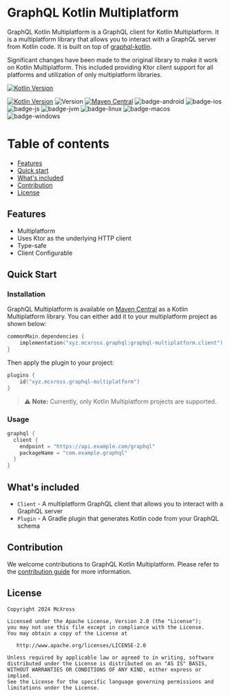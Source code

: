 # GraphQL Kotlin Multiplatform

GraphQL Kotlin Multiplatform is a GraphQL client for Kotlin Multiplatform. It is a multiplatform library that allows you to interact with a GraphQL server from Kotlin code.
It is built on top of [graphql-kotlin](https://github.com/ExpediaGroup/graphql-kotlin). 

Significant changes have been made to the original library to make it work on Kotlin Multiplatform. This included providing Ktor client support for all platforms and utilization of only multiplatform libraries.

[![Kotlin Version](https://img.shields.io/badge/Kotlin-1.9.23-B125EA?logo=kotlin)](https://kotlinlang.org)

[![Kotlin Version](https://img.shields.io/badge/Kotlin-v1.9.23-B125EA?logo=kotlin)](https://kotlinlang.org)
![Version](https://img.shields.io/badge/Version-0.1.0--beta06-blue.svg)
[![Maven Central](https://img.shields.io/maven-central/v/xyz.mcxross.graphql.client/graphql-multiplatform-client)](https://central.sonatype.com/artifact/xyz.mcxross.graphql.client/graphql-multiplatform-client)
![badge-android](http://img.shields.io/badge/Platform-Android-brightgreen.svg?logo=android)
![badge-ios](http://img.shields.io/badge/Platform-iOS-orange.svg?logo=apple)
![badge-js](http://img.shields.io/badge/Platform-NodeJS-yellow.svg?logo=javascript)
![badge-jvm](http://img.shields.io/badge/Platform-JVM-red.svg?logo=openjdk)
![badge-linux](http://img.shields.io/badge/Platform-Linux-lightgrey.svg?logo=linux)
![badge-macos](http://img.shields.io/badge/Platform-macOS-orange.svg?logo=apple)
![badge-windows](http://img.shields.io/badge/Platform-Windows-blue.svg?logo=windows)

# Table of contents

- [Features](#features)
- [Quick start](#quick-start)
- [What's included](#whats-included)
- [Contribution](#contribution)
- [License](#license)

## Features

- Multiplatform
- Uses Ktor as the underlying HTTP client
- Type-safe
- Client Configurable

## Quick Start

### Installation

GraphQL Multiplatform is available on [Maven Central](https://search.maven.org/artifact/com.apurebase/graphql-kotlin-multiplatform) 
as a Kotlin Multiplatform library. You can either add it to your multiplatform project as shown below:

```kotlin
commonMain.dependencies {
    implementation("xyz.mcxross.graphql:graphql-multiplatform.client")
}
```

Then apply the plugin to your project:

```kotlin
plugins {
    id("xyz.mcxross.graphql-multiplatform")
}
```

> :warning: **Note:** Currently, only Kotlin Multiplatform projects are supported.


### Usage

```kotlin
graphql {
  client {
    endpoint = "https://api.example.com/graphql"
    packageName = "com.example.graphql"
  }
}
```


## What's included

- `Client` - A multiplatform GraphQL client that allows you to interact with a GraphQL server
- `Plugin` - A Gradle plugin that generates Kotlin code from your GraphQL schema

## Contribution

We welcome contributions to GraphQL Kotlin Multiplatform. Please refer to the [contribution guide](CONTRIBUTING.md) for more information.

## License

    Copyright 2024 McXross

    Licensed under the Apache License, Version 2.0 (the "License");
    you may not use this file except in compliance with the License.
    You may obtain a copy of the License at

       http://www.apache.org/licenses/LICENSE-2.0

    Unless required by applicable law or agreed to in writing, software
    distributed under the License is distributed on an "AS IS" BASIS,
    WITHOUT WARRANTIES OR CONDITIONS OF ANY KIND, either express or implied.
    See the License for the specific language governing permissions and
    limitations under the License.